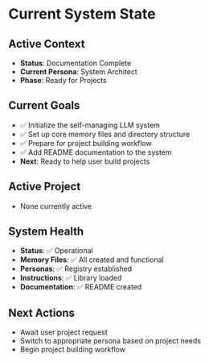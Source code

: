 # Current System State

## Active Context
- **Status**: Documentation Complete
- **Current Persona**: System Architect
- **Phase**: Ready for Projects

## Current Goals
- ✅ Initialize the self-managing LLM system
- ✅ Set up core memory files and directory structure
- ✅ Prepare for project building workflow
- ✅ Add README documentation to the system
- **Next**: Ready to help user build projects

## Active Project
- None currently active

## System Health
- **Status**: ✅ Operational
- **Memory Files**: ✅ All created and functional
- **Personas**: ✅ Registry established
- **Instructions**: ✅ Library loaded
- **Documentation**: ✅ README created

## Next Actions
- Await user project request
- Switch to appropriate persona based on project needs
- Begin project building workflow 